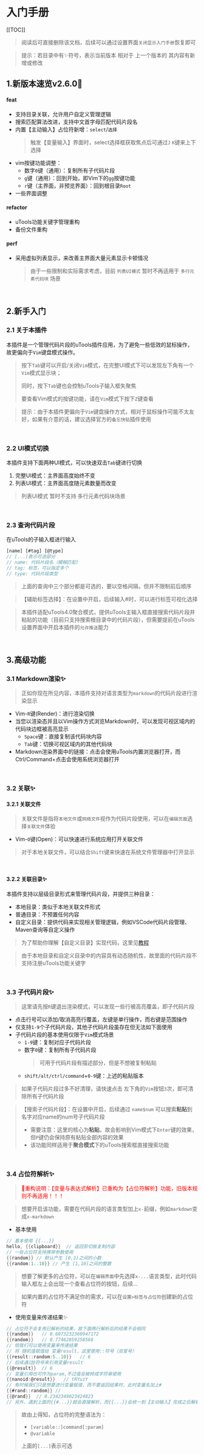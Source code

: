 # 入门手册

[[TOC]]


> 阅读后可直接删除该文档，后续可以通过设置界面`关闭显示入门手册`恢复即可

> 提示：若目录中有✨符号，表示当前版本 相对于 上一个版本的 其内容有新增或修改

## 1.新版本速览v2.6.0🎉
#### feat
- 支持目录关联，允许用户自定义管理逻辑
- 搜索匹配算法改进，支持中文首字母匹配代码片段名
- 内置【主动输入】占位符新增：`select`/`选择`
  > 触发【变量输入】界面时，select选择框获取焦点后可通过`J` `K`键来上下选择
- vim按键功能调整：
  - 数字`0`键（通用）：复制所有子代码片段
  - `g`键（通用）：回到开始，即Vim下的`gg`按键功能
  - `r`键（主界面，非预览界面）：回到根目录`Root`
- 一些界面调整

#### refactor
- uTools功能关键字管理重构
- 备份文件重构

#### perf
- 采用虚拟列表显示，来改善主界面大量元素显示卡顿情况
  > 由于一些限制和实际需求考虑，目前 `列表UI模式` 暂时不再适用于 `多行元素代码块` 场景
  

<br/>

## 2.新手入门

### 2.1 关于本插件

本插件是一个管理代码片段的uTools插件应用，为了避免一些低效的鼠标操作，故更偏向于`Vim`键盘模式操作。

> 按下`Tab`键可以开启/关闭`Vim`模式，在完整UI模式下可以发现左下角有一个`Vim`模式显示块；
>
> 同时，按下`Tab`键也会控制uTools子输入框失聚焦
>
> 要查看Vim模式的按键功能，请在`Vim`模式下按下`Z`键查看

> 提示：由于本插件更偏向于`Vim`键盘操作方式，相对于鼠标操作可能不太友好，如果有介意的话，建议选择官方的`备忘快贴`插件使用

<br/>

### 2.2 UI模式切换

本插件支持下面两种UI模式，可以快速双击`Tab`键进行切换

1. 完整UI模式：主界面高度始终不变
2. 列表UI模式：主界面高度随元素数量而改变
> 列表UI模式 暂时不支持 多行元素代码块场景

<br/>

### 2.3 查询代码片段

在uTools的子输入框进行输入

```js
[name] [#tag] [@type]
// [...]表示可选部分
// name: 代码片段名（模糊匹配）
// tag: 标签，可以指定多个
// type: 代码片段类型
```

> 上面的查询中三个部分都是可选的，要以空格间隔，但并不限制前后顺序

> 【辅助标签选择】：在设置中开启，后续输入#时，可以进行标签可视化选择

> 本插件适配uTools4.0聚合模式，提供uTools主输入框直接搜索代码片段并粘贴的功能（目前只支持搜索根目录中的代码片段），但需要提前在uTools设置界面中开启本插件的`允许推送`能力

<br/>

## 3.高级功能

### 3.1 Markdown渲染✨

> 正如你现在所见内容，本插件支持对语言类型为`markdown`的代码片段进行渲染显示

- Vim-`R`键(Render)：进行渲染切换
- 当您以渲染态并且以Vim操作方式浏览Markdown时，可以发现可视区域内的代码块边框被高亮显示
  - `Space`键：直接复制该代码块内容
  - `Tab`键：切换可视区域内的其他代码块
- Markdown渲染界面中的链接：点击会使用uTools内置浏览器打开，而Ctrl/Command+点击会使用系统浏览器打开

<br/>

### 3.2 关联✨

#### 3.2.1 关联文件
> 关联文件是指将`本地文件`或`网络文件`视作为代码片段使用，可以在`编辑页面`选择`关联文件`体验

- Vim-`O`键(Open)：可以快速进行系统应用打开关联文件
> 对于本地关联文件，可以结合`Shift`键来快速在系统文件管理器中打开显示

<br/>

#### 3.2.2 关联目录✨
本插件支持以层级目录形式来管理代码片段，并提供三种目录：
- 本地目录：类似于本地关联文件形式
- 普通目录：不预置任何内容
- 自定义目录：提供代码来实现相关管理逻辑，例如VSCode代码片段管理、Maven查询等自定义操作
> 为了帮助你理解【自定义目录】实现代码，这里见[教程](https://flowus.cn/share/87c95fcc-e9f2-420d-a6d3-6578cd424e58)

> 由于本地目录和自定义目录中的内容具有动态随机性，故里面的代码片段不支持注册uTools功能关键字

<br/>


### 3.3 子代码片段✨

> 这里请先按`R`键退出渲染模式，可以发现一些行被高亮覆盖，即子代码片段

 - 点击行号可以添加/取消高亮行覆盖，左键是单行操作，而右键是范围操作
 - 仅支持`1-9`个子代码片段，其他子代码片段虽存在但无法如下面使用
 - 子代码片段的基本使用仅限于`Vim`模式场景
   - `1-9`键：复制对应子代码片段
   - 数字`0`键：复制所有子代码片段
        >   可用于代码片段有描述部分，但是不想被复制粘贴
   - `shift/alt/ctrl/command`+`0-9`键：上述的粘贴版本

> 如果子代码片段过多不好清理，请快速点击 左下角的`Vim`按钮`3`次，即可清除所有子代码片段

> 【搜索子代码片段】：在设置中开启，后续通过 `name$num` 可以搜索**粘贴**到 名字对应name的num号子代码片段
> - 需要注意：这里的核心为**粘贴**，故会影响到Vim模式下`Enter`键的效果，但`P`键仍会保持原有粘贴全部内容的效果
> - 该功能同样适用于**聚合模式**下的uTools搜索框直接搜索功能

<br/>

### 3.4 占位符解析✨

> <span style="color:red">🚨重构说明：【变量与表达式解析】已重构为【占位符解析】功能，旧版本规则不再适用！！！</span>

> 想要开启该功能，需要在代码片段的语言类型加上`x-`前缀，例如`markdown`变成`x-markdown`

- 基本使用

```groovy
// 基本使用 {{...}}
hello, {{clipboard}}  // 返回剪切板复制内容
// 一些占位符支持携带参数使用
{{random}} // 默认产生 [0,1)之间的小数
{{random:1..10}} // 产生 [1,10]之间的整数
```
> 想要了解更多的占位符，可以在`编辑界面`中先选择`x-...`语言类型，此时代码输入框左上会出现一个查看占位符的按钮，后续...

> 如果内置的占位符不满足你的需求，可以在`设置>标签与占位符`创建新的占位符
- 使用变量来传递结果✨
```groovy
// 占位符不会复用已解析的结果，故下面两行解析后的结果不会相同
{{random}}   // 0.6073232360947172 
{{random}}   // 0.77462859258568
// 但我们可以使用变量来传递结果
// 将 随机值赋值给 变量result，这里使用::符号（双冒号）
{{result::random:5..10}}   // 6
// 后续通过@符号来引用变量result
{{@result}}  // 6
// 变量引用也可作为param,不过值会被转成字符串使用
{{nanoid:@result}}   // tRYuzY
// 有时候我们只是想要进行变量赋值，而不要返回结果时，此时变量名加上#
{{#rand::random}} //
{{@rand}}  // 0.2342349023424823
// 另外，遇到上面的{{#...}}就会直接解析，而{{...}}会统一到【主动输入】完成之后解析
```
> 故由上得知，占位符的完整语法为：
> - `[variable::]command[:param]`
> - `@variable`
> 
> 上面的`[...]`表示可选
<br/>
